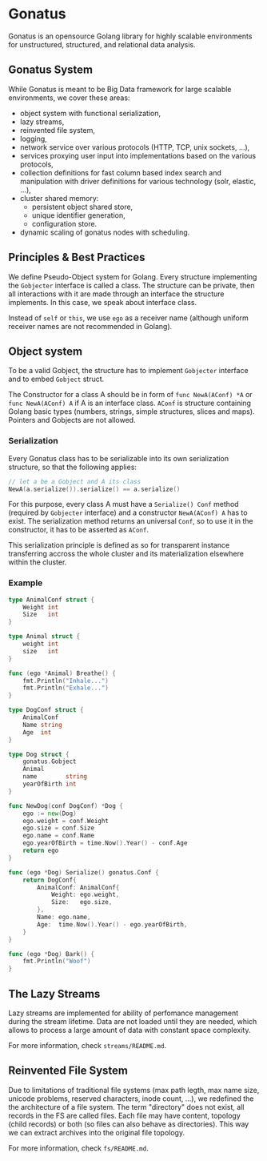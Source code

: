# Gonatus
Gonatus is an opensource Golang library for highly scalable environments for unstructured, structured, and relational data analysis.

## Gonatus System
While Gonatus is meant to be Big Data framework for large scalable environments, we cover these areas:
  * object system with functional serialization,
  * lazy streams,
  * reinvented file system,
  * logging,
  * network service over various protocols (HTTP, TCP, unix sockets, ...),
  * services proxying user input into implementations based on the various protocols,
  * collection definitions for fast column based index search and manipulation with driver definitions for various technology (solr, elastic, ...),
  * cluster shared memory:
    - persistent object shared store,
    - unique identifier generation,
    - configuration store.
  * dynamic scaling of gonatus nodes with scheduling.

## Principles & Best Practices
We define Pseudo-Object system for Golang. Every structure implementing the `Gobjecter` interface is called a class. The structure can be private, then all interactions with it are made through an interface the structure implements. In this case, we speak about interface class.

Instead of `self` or `this`, we use `ego` as a receiver name (although uniform receiver names are not recommended in Golang).

## Object system
To be a valid Gobject, the structure has to implement `Gobjecter` interface and to embed `Gobject` struct.

The Constructor for a class A should be in form of `func NewA(AConf) *A` or `func NewA(AConf) A` if A is an interface class. `AConf` is structure containing Golang basic types (numbers, strings, simple structures, slices and maps). Pointers and Gobjects are not allowed.

### Serialization
Every Gonatus class has to be serializable into its own serialization structure, so that the following applies:
```go
// let a be a Gobject and A its class
NewA(a.serialize()).serialize() == a.serialize()
```

For this purpose, every class A must have a `Serialize() Conf` method (required by `Gobjecter` interface) and a constructor `NewA(AConf) A` has to exist. The serialization method returns an universal `Conf`, so to use it in the constructor, it has to be asserted as `AConf`.

This serialization principle is defined as so for transparent instance transferring accross the whole cluster and its materialization elsewhere within the cluster.

### Example
```go
type AnimalConf struct {
	Weight int
	Size   int
}

type Animal struct {
	weight int
	size   int
}

func (ego *Animal) Breathe() {
	fmt.Println("Inhale...")
	fmt.Println("Exhale...")
}

type DogConf struct {
	AnimalConf
	Name string
	Age  int
}

type Dog struct {
	gonatus.Gobject
	Animal
	name        string
	yearOfBirth int
}

func NewDog(conf DogConf) *Dog {
	ego := new(Dog)
	ego.weight = conf.Weight
	ego.size = conf.Size
	ego.name = conf.Name
	ego.yearOfBirth = time.Now().Year() - conf.Age
	return ego
}

func (ego *Dog) Serialize() gonatus.Conf {
	return DogConf{
		AnimalConf: AnimalConf{
			Weight: ego.weight,
			Size:   ego.size,
		},
		Name: ego.name,
		Age:  time.Now().Year() - ego.yearOfBirth,
	}
}

func (ego *Dog) Bark() {
	fmt.Println("Woof")
}
```

## The Lazy Streams
Lazy streams are implemented for ability of perfomance management during the stream lifetime. Data are not loaded until they are needed, which allows to process a large amount of data with constant space complexity.

For more information, check `streams/README.md`.

## Reinvented File System
Due to limitations of traditional file systems (max path legth, max name size, unicode problems, reserved characters, inode count, ...), we redefined the the architecture of a file system. The term "directory" does not exist, all records in the FS are called files. Each file may have content, topology (child records) or both (so files can also behave as directories). This way we can extract archives into the original file topology.

For more information, check `fs/README.md`.

